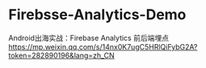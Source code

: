 # Firebsse-Analytics-Demo
Android出海实战：Firebase Analytics 前后端埋点
https://mp.weixin.qq.com/s/14nx0K7ugC5HRlQiFybG2A?token=282890196&lang=zh_CN
